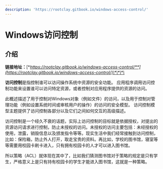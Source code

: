 ```yaml
---
description: 'https://rootclay.gitbook.io/windows-access-control/'
---
```


# Windows访问控制

## 介绍

**链接地址：**[**https://rootclay.gitbook.io/windows-access-control/**](https://rootclay.gitbook.io/windows-access-control/)\*\*\*\*

**访问控制**是指控制谁可以访问操作系统中资源的安全功能。 应用程序调用访问控制功能来设置谁可以访问特定资源，或者控制对应用程序提供的资源的访问。

此概述描述了用于控制对Windows对象（例如文件）的访问，以及用于控制对管理功能（例如设置系统时间或审核用户的操作）的访问的安全模型。 访问控制模型主题提供了访问控制各部分以及它们之间如何交互的高级描述。

访问控制是一个经久不衰的话题，实际上访问控制的目标就是依据授权，对提出的资源访问请求进行控制，防止未授权的访问。未授权的访问主要包括：未经授权的使用，泄露，销毁信息以及颁发指令等等。现实生活中我们经常接触到访问控制，比如：保险箱，防止外人打开，取走宝贵的资料。再比如，学校的图书馆，寝室等等需要用校园卡刷卡进入，只有拥有校园卡的人才可以进入图书馆。

所以策略（ACL）就体现在其中了，比如我们猜测图书馆对于策略的规定是只有学生，严格意义上是只有持有校园卡的学生才能进入图书馆，这就是一种策略。



## 

### 

### 

